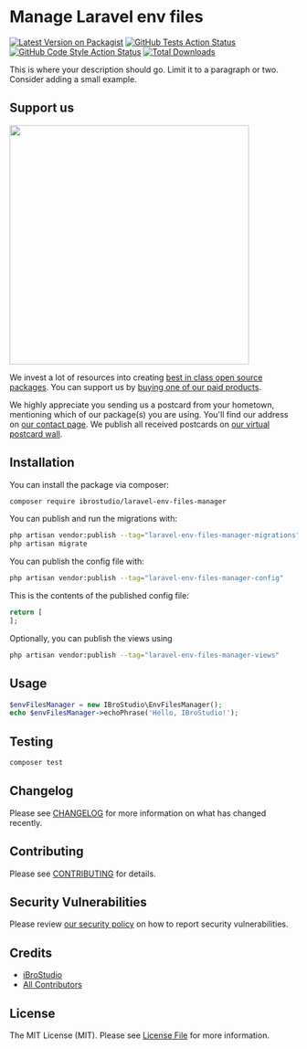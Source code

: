 # Manage Laravel env files

[![Latest Version on Packagist](https://img.shields.io/packagist/v/ibrostudio/laravel-env-files-manager.svg?style=flat-square)](https://packagist.org/packages/ibrostudio/laravel-env-files-manager)
[![GitHub Tests Action Status](https://img.shields.io/github/actions/workflow/status/ibrostudio/laravel-env-files-manager/run-tests.yml?branch=main&label=tests&style=flat-square)](https://github.com/ibrostudio/laravel-env-files-manager/actions?query=workflow%3Arun-tests+branch%3Amain)
[![GitHub Code Style Action Status](https://img.shields.io/github/actions/workflow/status/ibrostudio/laravel-env-files-manager/fix-php-code-style-issues.yml?branch=main&label=code%20style&style=flat-square)](https://github.com/ibrostudio/laravel-env-files-manager/actions?query=workflow%3A"Fix+PHP+code+style+issues"+branch%3Amain)
[![Total Downloads](https://img.shields.io/packagist/dt/ibrostudio/laravel-env-files-manager.svg?style=flat-square)](https://packagist.org/packages/ibrostudio/laravel-env-files-manager)

This is where your description should go. Limit it to a paragraph or two. Consider adding a small example.

## Support us

[<img src="https://github-ads.s3.eu-central-1.amazonaws.com/laravel-env-files-manager.jpg?t=1" width="419px" />](https://spatie.be/github-ad-click/laravel-env-files-manager)

We invest a lot of resources into creating [best in class open source packages](https://spatie.be/open-source). You can support us by [buying one of our paid products](https://spatie.be/open-source/support-us).

We highly appreciate you sending us a postcard from your hometown, mentioning which of our package(s) you are using. You'll find our address on [our contact page](https://spatie.be/about-us). We publish all received postcards on [our virtual postcard wall](https://spatie.be/open-source/postcards).

## Installation

You can install the package via composer:

```bash
composer require ibrostudio/laravel-env-files-manager
```

You can publish and run the migrations with:

```bash
php artisan vendor:publish --tag="laravel-env-files-manager-migrations"
php artisan migrate
```

You can publish the config file with:

```bash
php artisan vendor:publish --tag="laravel-env-files-manager-config"
```

This is the contents of the published config file:

```php
return [
];
```

Optionally, you can publish the views using

```bash
php artisan vendor:publish --tag="laravel-env-files-manager-views"
```

## Usage

```php
$envFilesManager = new IBroStudio\EnvFilesManager();
echo $envFilesManager->echoPhrase('Hello, IBroStudio!');
```

## Testing

```bash
composer test
```

## Changelog

Please see [CHANGELOG](CHANGELOG.md) for more information on what has changed recently.

## Contributing

Please see [CONTRIBUTING](CONTRIBUTING.md) for details.

## Security Vulnerabilities

Please review [our security policy](../../security/policy) on how to report security vulnerabilities.

## Credits

- [iBroStudio](https://github.com/iBroStudio)
- [All Contributors](../../contributors)

## License

The MIT License (MIT). Please see [License File](LICENSE.md) for more information.
